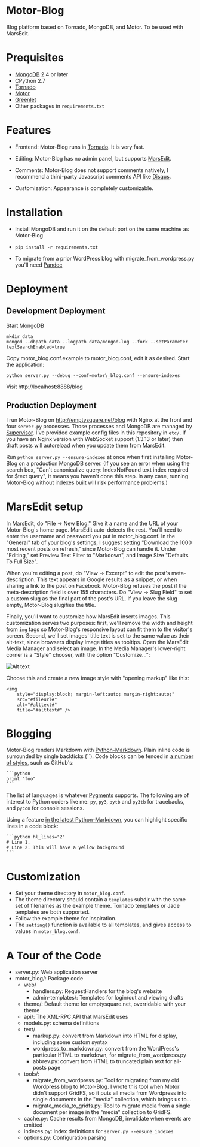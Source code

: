 # Motor-Blog

Blog platform based on Tornado, MongoDB, and Motor. To be used with MarsEdit.

# Prequisites

* [MongoDB](http://www.mongodb.org/downloads) 2.4 or later
* CPython 2.7
* [Tornado](http://www.tornadoweb.org/)
* [Motor](http://motor.readthedocs.org/)
* [Greenlet](http://pypi.python.org/pypi/greenlet)
* Other packages in `requirements.txt`

# Features

* Frontend: Motor-Blog runs in [Tornado](http://www.tornadoweb.org/). It is very fast.

* Editing: Motor-Blog has no admin panel, but supports
  [MarsEdit](http://www.red-sweater.com/marsedit/).

* Comments: Motor-Blog does not support comments natively, I recommend a
  third-party Javascript comments API like [Disqus](http://disqus.com).

* Customization: Appearance is completely customizable.

# Installation

* Install MongoDB and run it on the default port on the same machine as Motor-Blog

* `pip install -r requirements.txt`

* To migrate from a prior WordPress blog with migrate\_from\_wordpress.py you'll
  need [Pandoc](http://johnmacfarlane.net/pandoc/)

# Deployment

## Development Deployment

Start MongoDB

    mkdir data
    mongod --dbpath data --logpath data/mongod.log --fork --setParameter textSearchEnabled=true

Copy motor\_blog.conf.example to motor\_blog.conf, edit it as desired. Start the application:

    python server.py --debug --conf=motor\_blog.conf --ensure-indexes

Visit http://localhost:8888/blog

## Production Deployment

I run Motor-Blog on http://emptysquare.net/blog with Nginx at the front and four `server.py` processes.
Those processes and MongoDB are managed by [Supervisor](http://supervisord.org/).
I've provided example config files in this repository in `etc/`.
If you have an Nginx version with WebSocket support (1.3.13 or later)
then draft posts will autoreload when you update them from MarsEdit.

Run `python server.py --ensure-indexes` at once when first installing Motor-Blog on a production MongoDB server.
(If you see an error when using the search box, "Can't canonicalize query: IndexNotFound text index required for $text query", it means you haven't done this step. In any case, running Motor-Blog without indexes built will risk performance problems.)

# MarsEdit setup

In MarsEdit, do "File -> New Blog."
Give it a name and the URL of your Motor-Blog's home page.
MarsEdit auto-detects the rest. You'll need to enter the username and password you put in motor_blog.conf.
In the "General" tab of your blog's settings, I suggest setting "Download the 1000 most recent posts on refresh,"
since Motor-Blog can handle it.
Under "Editing," set Preview Text Filter to "Markdown",
and Image Size "Defaults To Full Size".

When you're editing a post, do "View -> Excerpt" to edit the post's meta-description.
This text appears in Google results as a snippet, or when sharing a link to the post on Facebook.
Motor-Blog refuses the post if the meta-description field is over 155 characters.
Do "View -> Slug Field" to set a custom slug as the final part of the post's URL.
If you leave the slug empty, Motor-Blog slugifies the title.

Finally, you'll want to customize how MarsEdit inserts images.
This customization serves two purposes: first, we'll remove the width and height
from `img` tags so Motor-Blog's responsive layout can fit them to the visitor's screen.
Second, we'll set images' title text is set to the same value as their alt-text,
since browsers display image titles as tooltips.
Open the MarsEdit Media Manager and select an image.
In the Media Manager's lower-right corner is a "Style" chooser,
with the option "Customize...":

![Alt text](https://raw.github.com/ajdavis/motor-blog/516f72707419fb04b1412f138bbb1d25a16cbf06/doc/_static/media-manager-style.png)

Choose this and create a new image style with "opening markup" like this:

    <img
        style="display:block; margin-left:auto; margin-right:auto;"
        src="#fileurl#"
        alt="#alttext#"
        title="#alttext#" />

# Blogging

Motor-Blog renders Markdown with [Python-Markdown](http://pythonhosted.org/Markdown).
Plain inline code is surrounded by single backticks (``).
Code blocks can be fenced in [a number of styles](http://pythonhosted.org/Markdown/extensions/fenced_code_blocks.html),
such as GitHub's:

    ```python
    print "foo"
    ```

The list of languages
is whatever [Pygments](http://pygments.org/languages/) supports. The following are of
interest to Python coders like me: `py`, `py3`, `pytb` and `py3tb` for tracebacks, and `pycon` for
console sessions.

Using a feature [in the latest Python-Markdown](https://github.com/waylan/Python-Markdown/pull/274),
you can highlight specific lines in a code block:

    ```python hl_lines="2"
    # Line 1.
    # Line 2. This will have a yellow background
    ```

# Customization

* Set your theme directory in `motor_blog.conf`.
* The theme directory should contain a `templates` subdir with the same set of filenames as the example theme.
  Tornado templates or Jade templates are both supported.
* Follow the example theme for inspiration.
* The `setting()` function is available to all templates, and gives access to values in `motor_blog.conf`.

# A Tour of the Code

* server.py: Web application server
* motor_blog/: Package code
    * web/
        * handlers.py: RequestHandlers for the blog's website
        * admin-templates/: Templates for login/out and viewing drafts
    * theme/: Default theme for emptysquare.net, overridable with your theme
    * api/: The XML-RPC API that MarsEdit uses
    * models.py: schema definitions
    * text/
        * markup.py: convert from Markdown into HTML for display, including some custom syntax
        * wordpress_to_markdown.py: convert from the WordPress's particular HTML to markdown, for migrate_from_wordpress.py
        * abbrev.py: convert from HTML to truncated plain text for all-posts page
    * tools/:
        * migrate\_from\_wordpress.py: Tool for migrating from my old Wordpress blog to Motor-Blog.
          I wrote this tool when Motor didn't support GridFS, so it puts all media
          from Wordpress into single documents in the "media" collection, which
          brings us to...
        * migrate\_media\_to\_gridfs.py: Tool to migrate media from a single
          document per image in the "media" collection to GridFS.
    * cache.py: Cache results from MongoDB, invalidate when events are emitted
    * indexes.py: Index definitions for `server.py --ensure_indexes`
    * options.py: Configuration parsing
